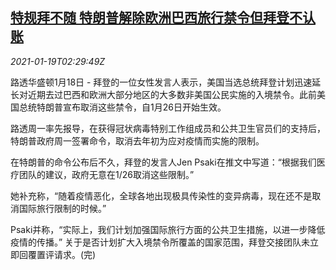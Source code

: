 <!--1611026595000-->
[特规拜不随 特朗普解除欧洲巴西旅行禁令但拜登不认账](https://cn.reuters.com/article/us-travel-ban-br-eu-0119-idCNKBS29O05X)
------

<div><i>2021-01-19T02:29:49Z</i></div><p>路透华盛顿1月18日 - 拜登的一位女性发言人表示，美国当选总统拜登计划迅速延长对近期去过巴西和欧洲大部分地区的大多数非美国公民实施的入境禁令。此前美国总统特朗普宣布取消这些禁令，自1月26日开始生效。</p><p>路透周一率先报导，在获得冠状病毒特别工作组成员和公共卫生官员们的支持后，特朗普政府周一签署命令，取消去年初为应对疫情而实施的限制。</p><p>在特朗普的命令公布后不久，拜登的发言人Jen Psaki在推文中写道：“根据我们医疗团队的建议，政府无意在1/26取消这些限制。”</p><p>她补充称，“随着疫情恶化，全球各地出现极具传染性的变异病毒，现在还不是取消国际旅行限制的时候。”</p><p>Psaki并称，“实际上，我们计划加强国际旅行方面的公共卫生措施，以进一步降低疫情的传播。” 关于是否计划扩大入境禁令所覆盖的国家范围，拜登交接团队未立即回覆置评请求。(完)</p>

